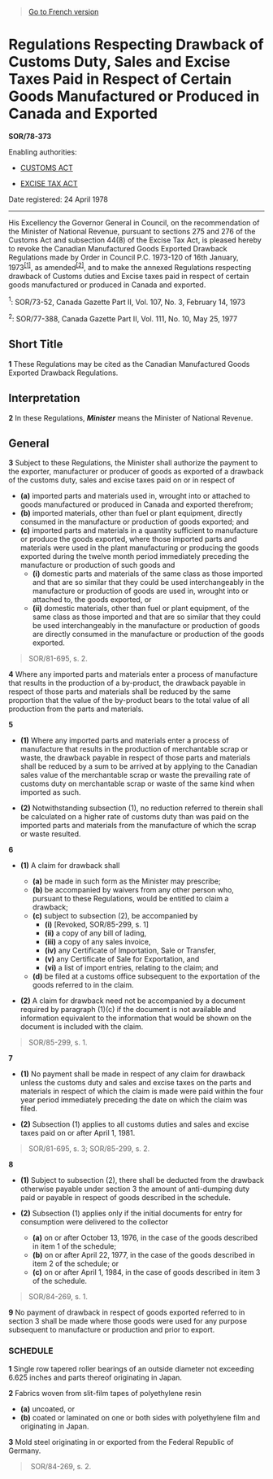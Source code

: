 > [Go to French version](/fr/Règlements/Décrets,%20ordonnances%20et%20règlements%20statutaires/78/373.md)

# Regulations Respecting Drawback of Customs Duty, Sales and Excise Taxes Paid in Respect of Certain Goods Manufactured or Produced in Canada and Exported

**SOR/78-373**

Enabling authorities: 
- [CUSTOMS ACT](/en/Acts/Statutes%20of%20Canada/1985/c.%201%20(2nd%20Supp.).md)

- [EXCISE TAX ACT](/en/Acts/Revised%20Statutes%20of%20Canada/E/E-15.md)

Date registered: 24 April 1978

----------

His Excellency the Governor General in Council, on the recommendation of the Minister of National Revenue, pursuant to sections 275 and 276 of the Customs Act and subsection 44(8) of the Excise Tax Act, is pleased hereby to revoke the Canadian Manufactured Goods Exported Drawback Regulations made by Order in Council P.C. 1973-120 of 16th January, 1973<sup><a href='#footnote1_e'>[1]</a></sup>, as amended<sup><a href='#footnote2_e'>[2]</a></sup>, and to make the annexed Regulations respecting drawback of Customs duties and Excise taxes paid in respect of certain goods manufactured or produced in Canada and exported.

<a name='footnote1_e'><sup>1</sup></a>: SOR/73-52, Canada Gazette Part II, Vol. 107, No. 3, February 14, 1973<br />

<a name='footnote2_e'><sup>2</sup></a>: SOR/77-388, Canada Gazette Part II, Vol. 111, No. 10, May 25, 1977<br />




## Short Title


**1** These Regulations may be cited as the Canadian Manufactured Goods Exported Drawback Regulations.




## Interpretation


**2** In these Regulations, ***Minister*** means the Minister of National Revenue.




## General


**3** Subject to these Regulations, the Minister shall authorize the payment to the exporter, manufacturer or producer of goods as exported of a drawback of the customs duty, sales and excise taxes paid on or in respect of
- **(a)** imported parts and materials used in, wrought into or attached to goods manufactured or produced in Canada and exported therefrom;
- **(b)** imported materials, other than fuel or plant equipment, directly consumed in the manufacture or production of goods exported; and
- **(c)** imported parts and materials in a quantity sufficient to manufacture or produce the goods exported, where those imported parts and materials were used in the plant manufacturing or producing the goods exported during the twelve month period immediately preceding the manufacture or production of such goods and
	- **(i)** domestic parts and materials of the same class as those imported and that are so similar that they could be used interchangeably in the manufacture or production of goods are used in, wrought into or attached to, the goods exported, or
	- **(ii)** domestic materials, other than fuel or plant equipment, of the same class as those imported and that are so similar that they could be used interchangeably in the manufacture or production of goods are directly consumed in the manufacture or production of the goods exported.
> SOR/81-695, s. 2.




**4** Where any imported parts and materials enter a process of manufacture that results in the production of a by-product, the drawback payable in respect of those parts and materials shall be reduced by the same proportion that the value of the by-product bears to the total value of all production from the parts and materials.



**5** 

- **(1)** Where any imported parts and materials enter a process of manufacture that results in the production of merchantable scrap or waste, the drawback payable in respect of those parts and materials shall be reduced by a sum to be arrived at by applying to the Canadian sales value of the merchantable scrap or waste the prevailing rate of customs duty on merchantable scrap or waste of the same kind when imported as such.

- **(2)** Notwithstanding subsection (1), no reduction referred to therein shall be calculated on a higher rate of customs duty than was paid on the imported parts and materials from the manufacture of which the scrap or waste resulted.



**6** 

- **(1)** A claim for drawback shall
	- **(a)** be made in such form as the Minister may prescribe;
	- **(b)** be accompanied by waivers from any other person who, pursuant to these Regulations, would be entitled to claim a drawback;
	- **(c)** subject to subsection (2), be accompanied by
		- **(i)** [Revoked, SOR/85-299, s. 1]
		- **(ii)** a copy of any bill of lading,
		- **(iii)** a copy of any sales invoice,
		- **(iv)** any Certificate of Importation, Sale or Transfer,
		- **(v)** any Certificate of Sale for Exportation, and
		- **(vi)** a list of import entries,
relating to the claim; and
	- **(d)** be filed at a customs office subsequent to the exportation of the goods referred to in the claim.

- **(2)** A claim for drawback need not be accompanied by a document required by paragraph (1)(c) if the document is not available and information equivalent to the information that would be shown on the document is included with the claim.
> SOR/85-299, s. 1.




**7** 

- **(1)** No payment shall be made in respect of any claim for drawback unless the customs duty and sales and excise taxes on the parts and materials in respect of which the claim is made were paid within the four year period immediately preceding the date on which the claim was filed.

- **(2)** Subsection (1) applies to all customs duties and sales and excise taxes paid on or after April 1, 1981.
> SOR/81-695, s. 3; SOR/85-299, s. 2.




**8** 

- **(1)** Subject to subsection (2), there shall be deducted from the drawback otherwise payable under section 3 the amount of anti-dumping duty paid or payable in respect of goods described in the schedule.

- **(2)** Subsection (1) applies only if the initial documents for entry for consumption were delivered to the collector
	- **(a)** on or after October 13, 1976, in the case of the goods described in item 1 of the schedule;
	- **(b)** on or after April 22, 1977, in the case of the goods described in item 2 of the schedule; or
	- **(c)** on or after April 1, 1984, in the case of goods described in item 3 of the schedule.
> SOR/84-269, s. 1.




**9** No payment of drawback in respect of goods exported referred to in section 3 shall be made where those goods were used for any purpose subsequent to manufacture or production and prior to export.




### **SCHEDULE** 
**1** Single row tapered roller bearings of an outside diameter not exceeding 6.625 inches and parts thereof originating in Japan.


**2** Fabrics woven from slit-film tapes of polyethylene resin
- **(a)** uncoated, or
- **(b)** coated or laminated on one or both sides with polyethylene film
and originating in Japan.


**3** Mold steel originating in or exported from the Federal Republic of Germany.
>  SOR/84-269, s. 2.




